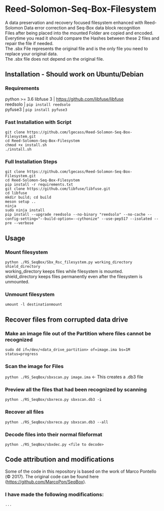 # Reed-Solomon-Seq-Box-Filesystem
A data preservation and recovery focused filesystem enhanced with Reed-Solomon Data error correction and Seq-Box data block recognition <br/>
Files after being placed into the mounted Folder are copied and encoded. <br/>
Everytime you read it should compare the Hashes between these 2 files and repair the file if needed. <br/>
The .sbx File represents the original file and is the only file you need to replace your original data. <br/>
The .sbx file does not depend on the original file. <br/>

## Installation - Should work on Ubuntu/Debian
### Requirements
python >= 3.6
libfuse 3 | https://github.com/libfuse/libfuse<br/>
reedsolo | `pip install reedsolo`<br/>
pyfuse3 | `pip install pyfuse3`<br/>
### Fast Installation with Script
`git clone https://github.com/lgecass/Reed-Solomon-Seq-Box-Filesystem.git`<br/>
`cd Reed-Solomon-Seq-Box-Filesystem`<br/>
`chmod +x install.sh`<br/>
`./install.sh`<br/>
### Full Installation Steps
`git clone https://github.com/lgecass/Reed-Solomon-Seq-Box-Filesystem.git`<br/>
`cd Reed-Solomon-Seq-Box-Filesystem`<br/>
`pip install -r requirements.txt`<br/>
`git clone https://github.com/libfuse/libfuse.git`<br/>
`cd libfuse`<br/>
`mkdir build; cd build`<br/>
`meson setup ..`<br/>
`ninja`<br/>
`sudo ninja install`<br/>
`pip install --upgrade reedsolo --no-binary "reedsolo" --no-cache --config-setting="--build-option=--cythonize" --use-pep517 --isolated --pre --verbose`<br/>



## Usage
### Mount filesystem
`python ./RS_SeqBox/Sbx_Rsc_filesystem.py working_directory shield_directory`
<br/>
working_directory keeps files while filesystem is mounted. 
<br/>
shield_directory keeps files permanently even after the filesystem is unmounted.
### Unmount filesystem
`umount -l destinationmount`

## Recover files from corrupted data drive
### Make an image file out of the Partition where files cannot be recognized
`sudo dd if=/dev/<data_drive_partition> of=image.ima bs=1M status=progress`
### Scan the image for Files
`python ./RS_SeqBox/sbxscan.py image.ima` <- This creates a .db3 file
### Preview all the files that had been recognized by scanning
`python ./RS_SeqBox/sbxreco.py sbxscan.db3 -i`
### Recover all files
`python ./RS_SeqBox/sbxreco.py sbxscan.db3 --all`
### Decode files into their normal fileformat
`python ./RS_SeqBox/sbxdec.py <file to decode>`
## Code attribution and modifications
Some of the code in this repository is based on the work of Marco Pontello (© 2017). The original code can be found here (https://github.com/MarcoPon/SeqBox). <br/> 
### I have made the following modifications: <br/>
`...`
